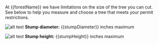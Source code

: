 At {{forestName}} we have limitations on the size of the tree you can cut. See below
to help you measure and choose a tree that meets your permit restrictions.


![alt text](/assets/img/tree-diameter-icon.svg "stump diameter")  **Stump diameter:** {{stumpDiameter}} inches maximum

![alt text](/assets/img/tree-diameter-icon.svg "stump diameter")  **Stump height:** {{stumpHeight}} inches maximum
